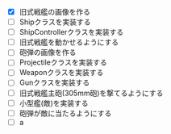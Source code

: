 - [x] 旧式戦艦の画像を作る
- [ ] Shipクラスを実装する
- [ ] ShipControllerクラスを実装する
- [ ] 旧式戦艦を動かせるようにする
- [ ] 砲弾の画像を作る
- [ ] Projectileクラスを実装する
- [ ] Weaponクラスを実装する
- [ ] Gunクラスを実装する
- [ ] 旧式戦艦主砲(305mm砲)を撃てるようにする
- [ ] 小型艦(敵)を実装する
- [ ] 砲弾が敵に当たるようにする
- [ ] a
